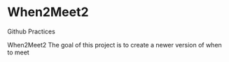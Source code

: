 # When2Meet2

Github Practices


When2Meet2
The goal of this project is to create a newer version of when to meet

